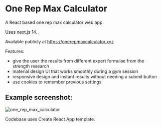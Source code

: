 <!-- @format -->

# One Rep Max Calculator

A React based one rep max calculator web app.

Uses next.js 14.

Available publicly at https://onerepmaxcalculator.xyz

Features:

- give the user the results from different expert formulae from the strength research
- material design UI that works smoothly during a gym session
- responsive design and instant results without needing a submit button
- use cookies to remember previous settings

## Example screenshot:

![one_rep_max_calculator](https://user-images.githubusercontent.com/1592295/197071984-3dd7d74a-8b4c-448a-9a73-a134060ad49c.jpg)

Codebase uses Create React App template.
